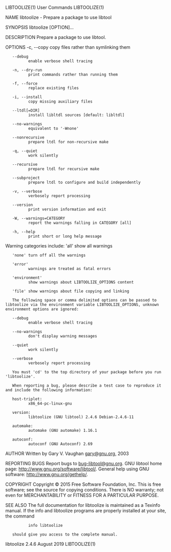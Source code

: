 LIBTOOLIZE(1)                                                                                   User Commands                                                                                   LIBTOOLIZE(1)

NAME
       libtoolize - Prepare a package to use libtool

SYNOPSIS
       libtoolize [OPTION]...

DESCRIPTION
       Prepare a package to use libtool.

OPTIONS
       -c, --copy
              copy files rather than symlinking them

       --debug
              enable verbose shell tracing

       -n, --dry-run
              print commands rather than running them

       -f, --force
              replace existing files

       -i, --install
              copy missing auxiliary files

       --ltdl[=DIR]
              install libltdl sources [default: libltdl]

       --no-warnings
              equivalent to '-Wnone'

       --nonrecursive
              prepare ltdl for non-recursive make

       -q, --quiet
              work silently

       --recursive
              prepare ltdl for recursive make

       --subproject
              prepare ltdl to configure and build independently

       -v, --verbose
              verbosely report processing

       --version
              print version information and exit

       -W, --warnings=CATEGORY
              report the warnings falling in CATEGORY [all]

       -h, --help
              print short or long help message

   Warning categories include:
       'all'  show all warnings

       'none' turn off all the warnings

       'error'
              warnings are treated as fatal errors

       'environment'
              show warnings about LIBTOOLIZE_OPTIONS content

       'file' show warnings about file copying and linking

       The following space or comma delimited options can be passed to libtoolize via the environment variable LIBTOOLIZE_OPTIONS, unknown environment options are ignored:

       --debug
              enable verbose shell tracing

       --no-warnings
              don't display warning messages

       --quiet
              work silently

       --verbose
              verbosely report processing

       You must 'cd' to the top directory of your package before you run 'libtoolize'.

       When reporting a bug, please describe a test case to reproduce it and include the following information:

       host-triplet:
              x86_64-pc-linux-gnu

       version:
              libtoolize (GNU libtool) 2.4.6 Debian-2.4.6-11

       automake:
              automake (GNU automake) 1.16.1

       autoconf:
              autoconf (GNU Autoconf) 2.69

AUTHOR
       Written by Gary V. Vaughan <gary@gnu.org>, 2003

REPORTING BUGS
       Report bugs to <bug-libtool@gnu.org>.
       GNU libtool home page: <http://www.gnu.org/software/libtool/>.
       General help using GNU software: <http://www.gnu.org/gethelp/>.

COPYRIGHT
       Copyright © 2015 Free Software Foundation, Inc.
       This is free software; see the source for copying conditions.  There is NO warranty; not even for MERCHANTABILITY or FITNESS FOR A PARTICULAR PURPOSE.

SEE ALSO
       The full documentation for libtoolize is maintained as a Texinfo manual.  If the info and libtoolize programs are properly installed at your site, the command

              info libtoolize

       should give you access to the complete manual.

libtoolize 2.4.6                                                                                 August 2019                                                                                    LIBTOOLIZE(1)

